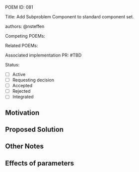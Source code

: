 POEM ID: 081

Title: Add Subproblem Component to standard component set.

authors: @nsteffen

Competing POEMs:

Related POEMs:

Associated implementation PR: #TBD

Status:

- [ ] Active
- [ ] Requesting decision
- [ ] Accepted 
- [ ] Rejected
- [ ] Integrated

## Motivation

## Proposed Solution

## Other Notes

## Effects of parameters
